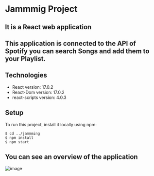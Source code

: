 # Jammmig Project

## It is a React web application

 ## This application is connected to the API of Spotify you can search **Songs** and add them to your **Playlist**.

## Technologies
* React version: 17.0.2
* React-Dom version: 17.0.2
* react-scripts version: 4.0.3

## Setup
To run this project, install it locally using npm:

```
$ cd ../jammming
$ npm install
$ npm start
```

## You can see an overview of the application
![image](https://user-images.githubusercontent.com/75714102/118168480-44119480-b3fe-11eb-81e0-a77c27acc7ef.png)


